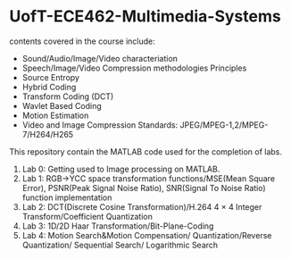 # UofT-ECE462-Multimedia-Systems

contents covered in the course include: 
* Sound/Audio/Image/Video characteriation
* Speech/Image/Video Compression methodologies Principles
* Source Entropy 
* Hybrid Coding
* Transform Coding (DCT)
* Wavlet Based Coding
* Motion Estimation
* Video and Image Compression Standards: JPEG/MPEG-1,2/MPEG-7/H264/H265

This repository contain the MATLAB code used for the completion of labs.
1. Lab 0: Getting used to Image processing on MATLAB.
2. Lab 1: RGB->YCC space transformation functions/MSE(Mean Square Error), PSNR(Peak Signal Noise Ratio), SNR(Signal To Noise Ratio) function implementation
3. Lab 2: DCT(Discrete Cosine Transformation)/H.264 4 × 4 Integer Transform/Coefficient Quantization
4. Lab 3: 1D/2D Haar Transformation/Bit-Plane-Coding 
5. Lab 4: Motion Search&Motion Compensation/ Quantization/Reverse Quantization/ Sequential Search/ Logarithmic Search
